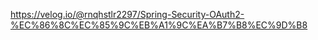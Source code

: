 https://velog.io/@rnqhstlr2297/Spring-Security-OAuth2-%EC%86%8C%EC%85%9C%EB%A1%9C%EA%B7%B8%EC%9D%B8
